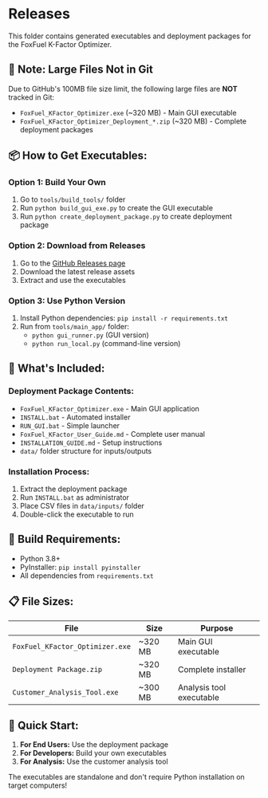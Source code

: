 # Releases

This folder contains generated executables and deployment packages for the FoxFuel K-Factor Optimizer.

## 🚫 **Note: Large Files Not in Git**

Due to GitHub's 100MB file size limit, the following large files are **NOT** tracked in Git:

- `FoxFuel_KFactor_Optimizer.exe` (~320 MB) - Main GUI executable
- `FoxFuel_KFactor_Optimizer_Deployment_*.zip` (~320 MB) - Complete deployment packages

## 📦 **How to Get Executables:**

### **Option 1: Build Your Own**
1. Go to `tools/build_tools/` folder
2. Run `python build_gui_exe.py` to create the GUI executable
3. Run `python create_deployment_package.py` to create deployment package

### **Option 2: Download from Releases**
1. Go to the [GitHub Releases page](https://github.com/dynamix77/FoxFuel_KFactor_Optimizer/releases)
2. Download the latest release assets
3. Extract and use the executables

### **Option 3: Use Python Version**
1. Install Python dependencies: `pip install -r requirements.txt`
2. Run from `tools/main_app/` folder:
   - `python gui_runner.py` (GUI version)
   - `python run_local.py` (command-line version)

## 📁 **What's Included:**

### **Deployment Package Contents:**
- `FoxFuel_KFactor_Optimizer.exe` - Main GUI application
- `INSTALL.bat` - Automated installer
- `RUN_GUI.bat` - Simple launcher
- `FoxFuel_KFactor_User_Guide.md` - Complete user manual
- `INSTALLATION_GUIDE.md` - Setup instructions
- `data/` folder structure for inputs/outputs

### **Installation Process:**
1. Extract the deployment package
2. Run `INSTALL.bat` as administrator
3. Place CSV files in `data/inputs/` folder
4. Double-click the executable to run

## 🔧 **Build Requirements:**

- Python 3.8+
- PyInstaller: `pip install pyinstaller`
- All dependencies from `requirements.txt`

## 📋 **File Sizes:**

| File | Size | Purpose |
|------|------|---------|
| `FoxFuel_KFactor_Optimizer.exe` | ~320 MB | Main GUI executable |
| `Deployment Package.zip` | ~320 MB | Complete installer |
| `Customer_Analysis_Tool.exe` | ~300 MB | Analysis tool executable |

## 🚀 **Quick Start:**

1. **For End Users:** Use the deployment package
2. **For Developers:** Build your own executables
3. **For Analysis:** Use the customer analysis tool

The executables are standalone and don't require Python installation on target computers!
